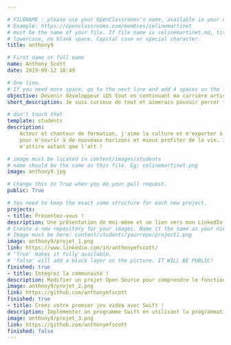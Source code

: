```yaml
---

# FILENAME : please use your OpenClassrooms's name, available in your url.
# Example: https://openclassrooms.com/membres/celinemartinet
# must be the name of your file. If file name is celinemartinet.md, title is celinemartinet.
# lowercase, no blank space, Capital case or special character.
title: anthony9

# First name or full name
name: Anthony Scott
date: 2019-09-12 18:49

# One line.
# If you need more space, go to the next line and add 4 spaces on the left, as in 'description'.
objective: Devenir développeur iOS tout en continuant ma carrière artistique.
short_description: Je suis curieux de tout et aimerais pouvoir percer tous les mystères de l'univers.

# don't touch that
template: students
description:
    Acteur et chanteur de formation, j'aime la culture et m'exporter à l'étranger. J'entreprends cette formation de développeur
    pour m'ouvrir à de nouveaux horizons et mieux profiter de la vie. J'aime jongler avec l'intangible, voilà pourquoi le code
    m'attire autant que l'art !

# image must be located in content/images/students
# name should be the same as this file. Eg: celinemartinet.png
image: anthony9.jpg

# Change this to True when you do your pull request.
public: True

# You need to keep the exact same structure for each new project.
projects:
- title: Présentez-vous !
description: Une présentation de moi-même et un lien vers mon LinkedIn.
# Create a new repository for your images. Name it the same as your nickname and profile picture.
# Image must be here: content/students/yourrepo/project1.png
image: anthony9/projet_1.png
link: https://www.linkedin.com/in/anthonymfscott/
# 'true' makes it fully available.
# 'false' will add a black layer on the picture. IT WILL BE PUBLIC!
finished: true
- title: Intégrez la communauté !
description: Modifier un projet Open Source pour comprendre le fonctionnement de Git, de Github et des pull requests.
image: anthony9/projet_2.png
link: https://github.com/anthonymfscott
finished: true
- title: Créez votre premier jeu vidéo avec Swift !
description: Implémenter un programme Swift en utilisant la programmation orientée objet.
image: anthony9/projet_3.png
link: https://github.com/anthonymfscott
finished: false
---
```

